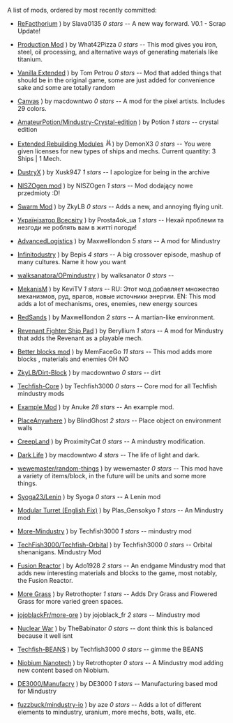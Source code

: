 
A list of mods, ordered by most recently committed:


  - [ReFacthorium](https://github.com/Slava0135/ReFactorium) ) by Slava0135 *0 stars* -- A new way forward. V0.1 - Scrap Update!

  - [Production Mod](https://github.com/What42Pizza/Mindustry-Production-Mod) ) by What42Pizza *0 stars* -- This mod gives you iron, steel, oil processing, and alternative ways of generating materials like titanium.

  - [Vanilla Extended](https://github.com/ballgamer56/VanillaExtended) ) by Tom Petrou *0 stars* -- Mod that added things that should be in the original game, some are just added for convenience sake and some are totally random

  - [Canvas](https://github.com/ZkyLB/Canvas) ) by macdowntwo *0 stars* -- A mod for the pixel artists. Includes 29 colors.

  - [AmateurPotion/Mindustry-Crystal-edition](https://github.com/AmateurPotion/Mindustry-Crystal-edition) ) by Potion *1 stars* -- crystal edition

  - [Extended Rebuilding Modules](https://github.com/DemonX3/DemonX3-ERM) ![](images/demonx3-erm-icon.png)) by DemonX3 *0 stars* -- You were given licenses for new types of ships and mechs. Current quantity: 3 Ships | 1 Mech.

  - [DustryX](https://github.com/Xusk947/DustryX) ) by Xusk947 *1 stars* -- I apologize for being in the archive

  - [NISZOgen mod](https://github.com/niszogen/mindustrymod1) ) by NISZOgen *1 stars* -- Mod dodający nowe przedmioty :D!

  - [Swarm Mod](https://github.com/ZkyLB/Swarm-Mod) ) by ZkyLB *0 stars* -- Adds a new, and annoying flying unit.

  - [Українізатор Всесвіту](https://github.com/Prosta4okua/Ukrajinisator) ) by Prosta4ok_ua *1 stars* -- Нехай проблеми та незгоди не роблять вам в житті погоди!

  - [AdvancedLogistics](https://github.com/Maxwelllondon92/AdvancedLogisticsMod) ) by Maxwelllondon *5 stars* -- A mod for Mindustry

  - [Infinitodustry](https://github.com/ThatOneBepis/Infinitodustry) ) by Bepis *4 stars* -- A big crossover episode, mashup of many cultures. Name it how you want

  - [walksanatora/OPmindustry](https://github.com/walksanatora/OPmindustry) ) by walksanator *0 stars* -- 

  - [MekanisM](https://github.com/KeviTV/MekanisM) ) by KeviTV *1 stars* -- RU: Этот мод добавляет множество механизмов, руд, врагов, новые источники энергии.
EN: This mod adds a lot of mechanisms, ores, enemies, new energy sources

  - [RedSands](https://github.com/Maxwelllondon92/RedSands) ) by Maxwelllondon *2 stars* -- A martian-like environment.

  - [Revenant Fighter Ship Pad](https://github.com/BasedUser/RevenantMod) ) by Beryllium *1 stars* -- A mod for Mindustry that adds the Revenant as a playable mech.

  - [Better blocks mod](https://github.com/MemFaceGo/Better-Blocks-Mod) ) by MemFaceGo *11 stars* -- This mod adds more blocks , materials and enemies OH NO

  - [ZkyLB/Dirt-Block](https://github.com/ZkyLB/Dirt-Block) ) by macdowntwo *0 stars* -- dirt

  - [Techfish-Core](https://github.com/TechFish3000/Techfish-Core) ) by Techfish3000 *0 stars* -- Core mod for all Techfish mindustry mods

  - [Example Mod](https://github.com/Anuken/ExampleMod) ) by Anuke *28 stars* -- An example mod.

  - [PlaceAnywhere](https://github.com/BlindGhostPL/PlaceAnywhere) ) by BlindGhost *2 stars* -- Place object on environment walls

  - [CreepLand](https://github.com/ProximityCatz/CreepLand) ) by ProximityCat *0 stars* -- A mindustry modification.

  - [Dark Life](https://github.com/ZkyLB/Dark-Life) ) by macdowntwo *4 stars* -- The life of light and dark.

  - [wewemaster/random-things](https://github.com/wewemaster/random-things) ) by wewemaster *0 stars* -- This mod have a variety of items/block, in the future will be units and some more things.

  - [Syoga23/Lenin](https://github.com/Syoga23/Lenin) ) by Syoga *0 stars* -- A Lenin mod

  - [Modular Turret (English Fix)](https://github.com/xhz313123/Modular-Turret) ) by Plas_Gensokyo *1 stars* -- An Mindustry mod

  - [More-Mindustry](https://github.com/TechFish3000/More-Mindustry) ) by Techfish3000 *1 stars* -- mindustry mod

  - [TechFish3000/Techfish-Orbital](https://github.com/TechFish3000/Techfish-Orbital) ) by Techfish3000 *0 stars* -- Orbital shenanigans. Mindustry Mod

  - [Fusion Reactor](https://github.com/ado1928/Fusion-Reactor-mod) ) by Ado1928 *2 stars* -- An endgame Mindustry mod that adds new interesting materials and blocks to the game, most notably, the Fusion Reactor.

  - [More Grass](https://github.com/Retrothopter/More-Grass) ) by Retrothopter *1 stars* -- Adds Dry Grass and Flowered Grass for more varied green spaces.

  - [jojoblackFr/more-ore](https://github.com/jojoblackFr/more-ore) ) by jojoblack_fr *2 stars* -- Mindustry mod

  - [Nuclear War](https://github.com/TheBabinator/NuclearWar) ) by TheBabinator *0 stars* -- dont think this is balanced because it well isnt

  - [Techfish-BEANS](https://github.com/TechFish3000/Techfish-BEANS) ) by Techfish3000 *0 stars* -- gimme the BEANS

  - [Niobium Nanotech](https://github.com/Retrothopter/Niobium-Nanotech) ) by Retrothopter *0 stars* -- A Mindustry mod adding new content based on Niobium.

  - [DE3000/Manufacry](https://github.com/DE3000/Manufacry) ) by DE3000 *1 stars* -- Manufacturing based mod for Mindustry

  - [fuzzbuck/mindustry-io](https://github.com/fuzzbuck/mindustry-io) ) by aze *0 stars* -- Adds a lot of different elements to mindustry, uranium, more mechs, bots, walls, etc.

